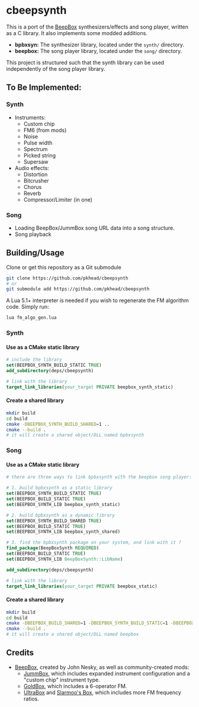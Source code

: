 # cbeepsynth
This is a port of the [BeepBox](https://beepbox.co) synthesizers/effects and song player, written as a C library. It also implements some modded additions.

- **bpbxsyn:** The synthesizer library, located under the `synth/` directory.
- **beepbox:** The song player library, located under the `song/` directory.

This project is structured such that the synth library can be used independently of the song player library.

## To Be Implemented:
### Synth
- Instruments:
    - Custom chip
    - FM6 (from mods)
    - Noise
    - Pulse width
    - Spectrum
    - Picked string
    - Supersaw
- Audio effects:
    - Distortion
    - Bitcrusher
    - Chorus
    - Reverb
    - Compressor/Limiter (in one)

### Song
- Loading BeepBox/JummBox song URL data into a song structure.
- Song playback

## Building/Usage
Clone or get this repository as a Git submodule
```bash
git clone https://github.com/pkhead/cbeepsynth
# or
git submodule add https://github.com/pkhead/cbeepsynth
```

A Lua 5.1+ interpreter is needed if you wish to regenerate the FM algorithm code. Simply run:
```bash
lua fm_algo_gen.lua
```

### Synth
#### Use as a CMake static library
```cmake
# include the library
set(BEEPBOX_SYNTH_BUILD_STATIC TRUE)
add_subdirectory(deps/cbeepsynth)

# link with the library
target_link_libraries(your_target PRIVATE beepbox_synth_static)
```

#### Create a shared library
```bash
mkdir build
cd build
cmake -DBEEPBOX_SYNTH_BUILD_SHARED=1 ..
cmake --build .
# it will create a shared object/DLL named bpbxsynth
```

### Song
#### Use as a CMake static library
```cmake
# there are three ways to link bpbxsynth with the beepbox song player:

# 1. build bpbxsynth as a static library
set(BEEPBOX_SYNTH_BUILD_STATIC TRUE)
set(BEEPBOX_BUILD_STATIC TRUE)
set(BEEPBOX_SYNTH_LIB beepbox_synth_static)

# 2. build bpbxsynth as a dynamic library
set(BEEPBOX_SYNTH_BUILD_SHARED TRUE)
set(BEEPBOX_BUILD_STATIC TRUE)
set(BEEPBOX_SYNTH_LIB beepbox_synth_shared)

# 3. find the bpbxsynth package on your system, and link with it ?
find_package(BeepBoxSynth REQUIRED)
set(BEEPBOX_BUILD_STATIC TRUE)
set(BEEPBOX_SYNTH_LIB BeepBoxSynth::LibName)

add_subdirectory(deps/cbeepsynth)

# link with the library
target_link_libraries(your_target PRIVATE beepbox_static)
```

#### Create a shared library
```bash
mkdir build
cd build
cmake -DBEEPBOX_BUILD_SHARED=1 -DBEEPBOX_SYNTH_BUILD_STATIC=1 -DBEEPBOX_SYNTH_LIB=beepbox_synth_static ..
cmake --build .
# it will create a shared object/DLL named beepbox
```

## Credits
- [BeepBox](https://beepbox.co/), created by John Nesky, as well as community-created mods:
    - [JummBox](https://jummb.us/), which includes expanded instrument configuration and a "custom chip" instrument type.
    - [GoldBox](https://aurysystem.github.io/), which includes a 6-operator FM.
    - [UltraBox](https://ultraabox.github.io/) and [Slarmoo's Box](https://slarmoo.github.io/slarmoosbox), which includes more FM frequency ratios.
